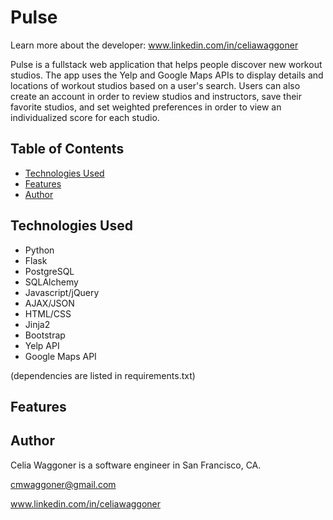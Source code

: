 # Pulse

Learn more about the developer: www.linkedin.com/in/celiawaggoner

Pulse is a fullstack web application that helps people discover new workout studios. The app uses the Yelp and Google Maps APIs to display details and locations of workout studios based on a user's search. Users can also create an account in order to review studios and instructors, save their favorite studios, and set weighted preferences in order to view an individualized score for each studio. 

## Table of Contents
* [Technologies Used](#technologiesused)
* [Features](#features)
* [Author](#author)

## <a name="technologiesused"></a>Technologies Used

* Python
* Flask
* PostgreSQL
* SQLAlchemy
* Javascript/jQuery
* AJAX/JSON
* HTML/CSS
* Jinja2
* Bootstrap
* Yelp API
* Google Maps API

(dependencies are listed in requirements.txt)


## <a name="features"></a>Features




## <a name="author"></a>Author
Celia Waggoner is a software engineer in San Francisco, CA.

cmwaggoner@gmail.com

www.linkedin.com/in/celiawaggoner